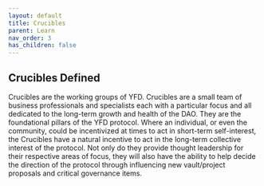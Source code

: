 ```yaml
---
layout: default
title: Crucibles
parent: Learn
nav_order: 3
has_children: false
---
```


## Crucibles Defined

Crucibles are the working groups of YFD. Crucibles are a small team of business professionals and specialists each with a particular focus and all dedicated to the long-term growth and health of the DAO. They are the foundational pillars of the YFD protocol. Where an individual, or even the community, could be incentivized at times to act in short-term self-interest, the Crucibles have a natural incentive to act in the long-term collective interest of the protocol. Not only do they provide thought leadership for their respective areas of focus, they will also have the ability to help decide the direction of the protocol through influencing new vault/project proposals and critical governance items.
